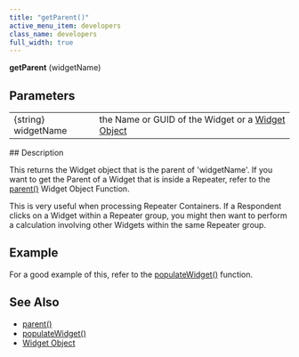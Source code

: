 ```yaml
---
title: "getParent()"
active_menu_item: developers
class_name: developers
full_width: true
---
```



**getParent** (widgetName)

## Parameters

<table>
<tr>
<td width="136">
{string} widgetName

</td>
<td width="22">
</td>
<td width="722">
  the Name or GUID of the Widget or a <a href="/developers/user-guide/scripting-apis/client-api/objects-titbits/widget-object">Widget Object</a>

</td>
</tr>
</table>
## Description

This returns the Widget object that is the parent of 'widgetName'. If you want to get the Parent of a Widget that is inside a Repeater, refer to the [parent()](/developers/user-guide/scripting-apis/client-api/widget-object-functions/general/parent) Widget Object Function.

This is very useful when processing Repeater Containers. If a Respondent clicks on a Widget within a Repeater group, you might then want to perform a calculation involving other Widgets within the same Repeater group.

## Example

For a good example of this, refer to the [populateWidget()](/developers/user-guide/scripting-apis/client-api/widget-data-state-manipulation/populatewidget/) function.

## See Also

 - [parent()](/developers/user-guide/scripting-apis/client-api/widget-object-functions/general/parent)
 - [populateWidget()](/developers/user-guide/scripting-apis/client-api/widget-data-state-manipulation/populatewidget/)
 - [Widget Object](/developers/user-guide/scripting-apis/client-api/objects-titbits/widget-object)

